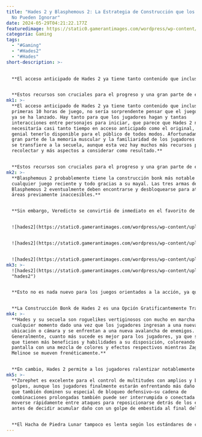 ```yaml
---
title: "Hades 2 y Blasphemous 2: La Estrategia de Construcción que los Jugadores
  No Pueden Ignorar"
date: 2024-05-29T04:21:22.177Z
featuredimage: https://static0.gamerantimages.com/wordpress/wp-content/uploads/wm/2024/05/hades-2-blasphemous-2.jpg?q=70&fit=contain&w=1140&h=&dpr=1
categoria: Gaming
tags:
  - "#Gaming"
  - "#Hades2"
  - "#Hades"
short-description: >-
  

  **El acceso anticipado de Hades 2 ya tiene tanto contenido que incluso en las primeras 10 horas de juego, no sería sorprendente pensar que el juego completo ya se ha lanzado. Hay tanto para que los jugadores hagan y tantas interacciones entre personajes para iniciar, que parece que Hades 2 no necesitaría casi tanto tiempo en acceso anticipado como el original, pero es genial tenerlo disponible para el público de todos modos. Afortunadamente, gran parte de la memoria muscular y la familiaridad de los jugadores con Hades se transfiere a la secuela, aunque esta vez hay muchos más recursos para recolectar y más aspectos a considerar como resultado.**


  **Estos recursos son cruciales para el progreso y una gran parte de este progreso se refiere a qué armas desean equipar los jugadores. Melinoe está en sintonía con la magia, ya que la atmósfera de Hades 2 se sumerge en un caldero burbujean**
mk1: >-
  **El acceso anticipado de Hades 2 ya tiene tanto contenido que incluso en las
  primeras 10 horas de juego, no sería sorprendente pensar que el juego completo
  ya se ha lanzado. Hay tanto para que los jugadores hagan y tantas
  interacciones entre personajes para iniciar, que parece que Hades 2 no
  necesitaría casi tanto tiempo en acceso anticipado como el original, pero es
  genial tenerlo disponible para el público de todos modos. Afortunadamente,
  gran parte de la memoria muscular y la familiaridad de los jugadores con Hades
  se transfiere a la secuela, aunque esta vez hay muchos más recursos para
  recolectar y más aspectos a considerar como resultado.**


  **Estos recursos son cruciales para el progreso y una gran parte de este progreso se refiere a qué armas desean equipar los jugadores. Melinoe está en sintonía con la magia, ya que la atmósfera de Hades 2 se sumerge en un caldero burbujeante de brujería en medio de la mitología griega, y eso se representa firmemente en sus ataques, especiales y hechizos. Qué arma prefieren los jugadores depende de sus estilos de juego personales y de qué construcciones les gustan más, pero al igual que el debut del incensario de guerra llameante Veredicto en Blasphemous 2, es emocionante que Hades 2 también se entregue a una construcción de ‘bonk’ con el Hacha de Piedra Lunar Zorephet.**
mk2: >-
  **Blasphemous 2 probablemente tiene la construcción bonk más notable en
  cualquier juego reciente y todo gracias a su mayal. Las tres armas de
  Blasphemous 2 eventualmente deben encontrarse y desbloquearse para atravesar
  áreas previamente inaccesibles.**


  **Sin embargo, Veredicto se convirtió de inmediato en el favorito de los fanáticos por lo contundentes y pesados que son sus ataques en comparación con la gracia rápida de Ruego Al Alba o Sarmiento y Centella. Por lo tanto, Veredicto se ubica cómodamente en la categoría de construcción bonk—armas comúnmente masivas o pesadas que infligen toneladas de daño a velocidades lentas para un combate de alto riesgo y alta recompensa.**


  ![hades2](https://static0.gamerantimages.com/wordpress/wp-content/uploads/2024/05/b-1-1.png?q=49&fit=contain&w=750&h=415&dpr=2 "hades2")


  ![hades2](https://static0.gamerantimages.com/wordpress/wp-content/uploads/2024/05/blasphemous2_kampf.jpg?q=49&fit=contain&w=750&h=415&dpr=2 "hades2")


  ![hades2](https://static0.gamerantimages.com/wordpress/wp-content/uploads/2024/05/blasphemous-2_slika_03_02_combat.jpg?q=49&fit=contain&w=750&h=415&dpr=2 "hades2")
mk3: >-
  ![hades2](https://static0.gamerantimages.com/wordpress/wp-content/uploads/2024/05/d8pyqhfeepipvtpzjogwmg.jpg?q=49&fit=contain&w=750&h=415&dpr=2
  "hades2")


  **Esto no es nada nuevo para los juegos orientados a la acción, ya que los Soulslikes y los juegos de Monster Hunter han presentado construcciones bonk de manera prominente, pero lo que Blasphemous 2 logró con Veredicto—y lo que Hades 2 está logrando ahora con el Hacha de Piedra Lunar—ha elevado las construcciones bonk y ha demostrado su viabilidad entretenida.**


  **La Construcción Bonk de Hades 2 es una Opción Gratificantemente Trabajosa en un Juego por lo Demás Rápido**
mk4: >-
  **Hades y su secuela son roguelikes vertiginosos con mucho en marcha en
  cualquier momento dado una vez que los jugadores ingresan a una nueva
  ubicación o cámara y se enfrentan a una nueva avalancha de enemigos.
  Generalmente, cuanto más sucede es mejor para los jugadores, ya que significa
  que tienen más beneficios y habilidades a su disposición, coloreando la
  pantalla con una mezcla de colores y efectos respectivos mientras Zagreus y
  Melinoe se mueven frenéticamente.**


  **En cambio, Hades 2 permite a los jugadores ralentizar notablemente el ritmo de la secuela para demoler enemigos con una gran hacha. El Hacha de Piedra Lunar de Hades 2 puede tener una curva de aprendizaje pronunciada para cualquiera que ya se haya acostumbrado al Bastón de la Bruja o a las Hojas de la Hermana antes de gastar 15 monedas de plata en ella, pero cualquiera que aprecie y prefiera un alto valor de daño por golpe a costa de la velocidad del arma adorará a Zorephet como su arma principal para Melinoe.**
mk5: >-
  **Zorephet es excelente para el control de multitudes con amplios y barridos
  golpes, aunque los jugadores finalmente estarán enfrentando más daño a menos
  que también dominen su especial de bloqueo defensivo—su cadena de
  combinaciones prolongadas también puede ser interrumpida o conectada al
  moverse rápidamente entre ataques para reposicionarse detrás de los enemigos
  antes de decidir acumular daño con un golpe de embestida al final del combo.**


  **El Hacha de Piedra Lunar tampoco es lenta según los estándares de construcción bonk de la mayoría de los juegos, como las construcciones bonk obstinadas pero asombrosamente de alto daño en los Soulslikes—incluso Star Wars Jedi tiene una construcción bonk peligrosamente lenta en la postura de sable de luz de guardia cruzada de Survivor. Hades 2 es simplemente tan rápido que el Hacha de Piedra Lunar es más lenta en comparación y requiere que los jugadores consideren sus movimientos e inputs un poco más de lo que necesitarían con un arma destinada a apuñalar rápidamente o lanzar proyectiles desde una gran distancia.**
---
```

